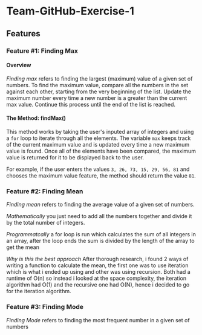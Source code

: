 # Team-GitHub-Exercise-1

## Features

### Feature #1: Finding Max

#### Overview
*Finding max* refers to finding the largest (maximum) value of a given set of numbers. To find the maximum value, compare all the numbers in the set against each other, starting from the very beginning of the list. Update the maximum number every time a new number is a greater than the current max value. Continue this process until the end of the list is reached.

#### The Method: findMax()
This method works by taking the user's inputed array of integers and using a `for` loop to iterate through all the elements. The variable `max` keeps track of the current maximum value and is updated every time a new maximum value is found. Once all of the elements have been compared, the maximum value is returned for it to be displayed back to the user. 

For example, if the user enters the values `3, 26, 73, 15, 29, 56, 81` and chooses the maximum value feature, the method should return the value `81`.

### Feature #2: Finding Mean

*Finding mean* 
refers to finding the average  value of a given set of numbers.

*Mathematically* 
you just need to add all the numbers together and divide it by the total number of integers.


*Programmatcally*
a for loop is run which calculates the sum of all integers in an array, after the loop ends the sum is divided by the length of the array to get the mean

*Why is this the best approach*
After thorough research, i found 2 ways of writing a function to calculate the mean, the first one was to use iteration which is what i ended up using and other was using recursion. Both had a runtime of O(n) so instead i looked at the space complexity, the iteration algorithm had O(1) and the recursive one had O(N), hence i decided to go for the iteration algorithm.

### Feature #3: Finding Mode

*Finding Mode*
refers to finding the most frequent number in a given set of numbers